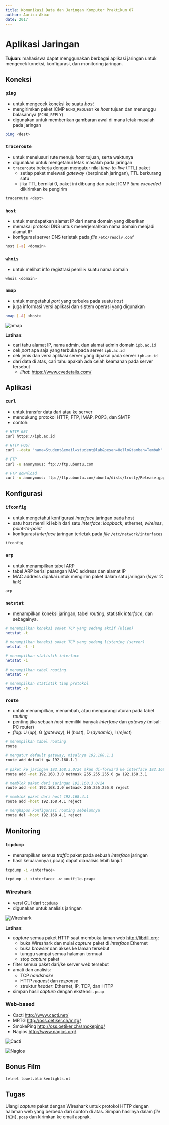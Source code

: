 ```yaml
---
title: Komunikasi Data dan Jaringan Komputer Praktikum 07
author: Auriza Akbar
date: 2017
---
```


# Aplikasi Jaringan

**Tujuan**: mahasiswa dapat menggunakan berbagai aplikasi jaringan untuk
mengecek koneksi, konfigurasi, dan monitoring jaringan.


## Koneksi


### `ping`

- untuk mengecek koneksi ke suatu *host*
- mengirimkan paket ICMP `ECHO_REQUEST` ke *host* tujuan dan menunggu balasannya (`ECHO_REPLY`)
- digunakan untuk memberikan gambaran awal di mana letak masalah pada jaringan

```bash
ping <dest>
```

### `traceroute`

- untuk menelusuri rute menuju *host* tujuan, serta waktunya
- digunakan untuk mengetahui letak masalah pada jaringan
- `traceroute` bekerja dengan mengatur nilai *time-to-live* (TTL) paket
    - setiap paket melewati *gateway* (berpindah jaringan), TTL berkurang satu
    - jika TTL bernilai 0, paket ini dibuang dan paket ICMP *time exceeded* dikirimkan ke pengirim

```bash
traceroute <dest>
```

### `host`

- untuk mendapatkan alamat IP dari nama domain yang diberikan
- memakai protokol DNS untuk menerjemahkan nama domain menjadi alamat IP
- konfigurasi server DNS terletak pada *file* `/etc/resolv.conf`

```bash
host [-a] <domain>
```

### `whois`

- untuk melihat info registrasi pemilik suatu nama domain

```bash
whois <domain>
```

### `nmap`

- untuk mengetahui *port* yang terbuka pada suatu *host*
- juga informasi versi aplikasi dan sistem operasi yang digunakan

```bash
nmap [-A] <host>
```

![nmap](etc/7/nmap.jpg)


**Latihan**:

- cari tahu alamat IP, nama admin, dan alamat admin domain `ipb.ac.id`
- cek *port* apa saja yang terbuka pada server `ipb.ac.id`
- cek jenis dan versi aplikasi server yang dipakai pada server `ipb.ac.id`
- dari data di atas, cari tahu apakah ada celah keamanan pada server tersebut
    - *lihat*: <https://www.cvedetails.com/>


## Aplikasi

### `curl`

- untuk transfer data dari atau ke server
- mendukung protokol HTTP, FTP, IMAP, POP3, dan SMTP
- contoh:

```bash
# HTTP GET
curl https://ipb.ac.id

# HTTP POST
curl --data "nama=Student&email=student@lab&pesan=Hello&tambah=Tambah" http://172.18.12.13/pesan.php

# FTP
curl -u anonymous: ftp://ftp.ubuntu.com

# FTP download
curl -u anonymous: ftp://ftp.ubuntu.com/ubuntu/dists/trusty/Release.gpg
```

## Konfigurasi

### `ifconfig`

- untuk mengetahui konfigurasi *interface* jaringan pada host
- satu host memiliki lebih dari satu *interface*: *loopback*, ethernet, *wireless*, *point-to-point*
- konfigurasi *interface* jaringan terletak pada *file* `/etc/network/interfaces`

```bash
ifconfig
```

### `arp`

- untuk menampilkan tabel ARP
- tabel ARP berisi pasangan MAC address dan alamat IP
- MAC address dipakai untuk mengirim paket dalam satu jaringan (*layer* 2: *link*)

```bash
arp
```

### `netstat`

- menampilkan koneksi jaringan, tabel *routing*, statistik *interface*, dan sebagainya.

```bash
# menampilkan koneksi soket TCP yang sedang aktif (klien)
netstat -t

# menampilkan koneksi soket TCP yang sedang listening (server)
netstat -t -l

# menampilkan statistik interface
netstat -i

# menampilkan tabel routing
netstat -r

# menampilkan statistik tiap protokol
netstat -s
```

### `route`

- untuk menampilkan, menambah, atau mengurangi aturan pada tabel *routing*
- penting jika sebuah *host* memiliki banyak *interface* dan *gateway* (misal: PC router)
- *flag*: U (*up*), G (*gateway*), H (*host*), D (*dynamic*), ! (*reject*)

```bash
# menampilkan tabel routing
route

# mengatur default gateway, misalnya 192.168.1.1
route add default gw 192.168.1.1

# paket ke jaringan 192.168.3.0/24 akan di-forward ke interface 192.168.3.1
route add -net 192.168.3.0 netmask 255.255.255.0 gw 192.168.3.1

# memblok paket dari jaringan 192.168.3.0/24
route add -net 192.168.3.0 netmask 255.255.255.0 reject

# memblok paket dari host 192.168.4.1
route add -host 192.168.4.1 reject

# menghapus konfigurasi routing sebelumnya
route del -host 192.168.4.1 reject
```

<!--
- Contoh konfigurasi:

![PC gateway](http://i.imgur.com/6AhSF4z.png)

```bash
# konfigurasi pada PC 192.168.1.[2-3]
route add default gw 192.168.1.1

# konfigurasi pada PC 192.168.2.[2-3]
route add default gw 192.168.2.1

# konfigurasi pada GATEWAY
route add -net 192.168.1.0 netmask 255.255.255.0 gw 192.168.1.1
route add -net 192.168.2.0 netmask 255.255.255.0 gw 192.168.2.1
route add default gw 10.17.95.13
```
-->


## Monitoring

### `tcpdump`

- menampilkan semua *traffic* paket pada sebuah *interface* jaringan
- hasil keluarannya (.pcap) dapat dianalisis lebih lanjut

```bash
tcpdump -i <interface>

tcpdump -i <interface> -w <outfile.pcap>
```

### Wireshark

- versi GUI dari `tcpdump`
- digunakan untuk analisis jaringan

![Wireshark](etc/7/wireshark-http.png)

**Latihan**:

- *capture* semua paket HTTP saat membuka laman web <http://libdill.org>:
    - buka Wireshark dan mulai *capture* paket di *interface* Ethernet
    - buka *browser* dan akses ke laman tersebut
    - tunggu sampai semua halaman termuat
    - stop *capture* paket
- filter semua paket dari/ke server web tersebut
- amati dan analisis:
    - TCP *handshake*
    - HTTP *request* dan *response*
    - struktur *header*: Ethernet, IP, TCP, dan HTTP
- simpan hasil *capture* dengan ekstensi `.pcap`

### Web-based

- Cacti <http://www.cacti.net/>
- MRTG <http://oss.oetiker.ch/mrtg/>
- SmokePing <http://oss.oetiker.ch/smokeping/>
- Nagios <http://www.nagios.org/>

![Cacti](etc/7/cacti.jpg)

![Nagios](etc/7/nagios.png)

## Bonus Film

```bash
telnet towel.blinkenlights.nl
```

## Tugas

Ulangi *capture* paket dengan Wireshark untuk protokol HTTP dengan halaman web yang berbeda dari contoh di atas.
Simpan hasilnya dalam *file* `[NIM].pcap` dan kirimkan ke email asprak.
